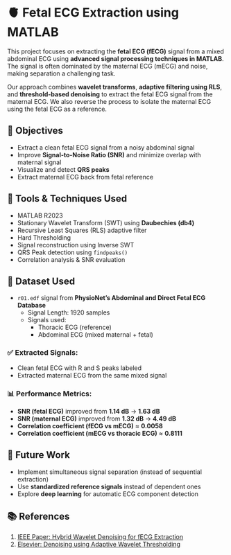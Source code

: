 
# 🫀 Fetal ECG Extraction using MATLAB

This project focuses on extracting the **fetal ECG (fECG)** signal from a mixed abdominal ECG using **advanced signal processing techniques in MATLAB**. The signal is often dominated by the maternal ECG (mECG) and noise, making separation a challenging task.

Our approach combines **wavelet transforms**, **adaptive filtering using RLS**, and **threshold-based denoising** to extract the fetal ECG signal from the maternal ECG. We also reverse the process to isolate the maternal ECG using the fetal ECG as a reference.

## 🎯 Objectives

- Extract a clean fetal ECG signal from a noisy abdominal signal
- Improve **Signal-to-Noise Ratio (SNR)** and minimize overlap with maternal signal
- Visualize and detect **QRS peaks**
- Extract maternal ECG back from fetal reference

## 🧰 Tools & Techniques Used

- MATLAB R2023
- Stationary Wavelet Transform (SWT) using **Daubechies (db4)**
- Recursive Least Squares (RLS) adaptive filter
- Hard Thresholding
- Signal reconstruction using Inverse SWT
- QRS Peak detection using `findpeaks()`
- Correlation analysis & SNR evaluation

## 🧠 Dataset Used

- `r01.edf` signal from **PhysioNet’s Abdominal and Direct Fetal ECG Database**
  - Signal Length: 1920 samples
  - Signals used:
    - Thoracic ECG (reference)
    - Abdominal ECG (mixed maternal + fetal)

### ✅ Extracted Signals:
- Clean fetal ECG with R and S peaks labeled
- Extracted maternal ECG from the same mixed signal

### 📊 Performance Metrics:
- **SNR (fetal ECG)** improved from **1.14 dB** → **1.63 dB**
- **SNR (maternal ECG)** improved from **1.32 dB** → **4.49 dB**
- **Correlation coefficient (fECG vs mECG)** ≈ **0.0058**
- **Correlation coefficient (mECG vs thoracic ECG)** ≈ **0.8111**

## 🧾 Future Work

- Implement simultaneous signal separation (instead of sequential extraction)
- Use **standardized reference signals** instead of dependent ones
- Explore **deep learning** for automatic ECG component detection

## 📚 References

1. [IEEE Paper: Hybrid Wavelet Denoising for fECG Extraction](https://ieeexplore.ieee.org/document/10229148)
2. [Elsevier: Denoising using Adaptive Wavelet Thresholding](https://www.sciencedirect.com/science/article/pii/S1875389212001435)


